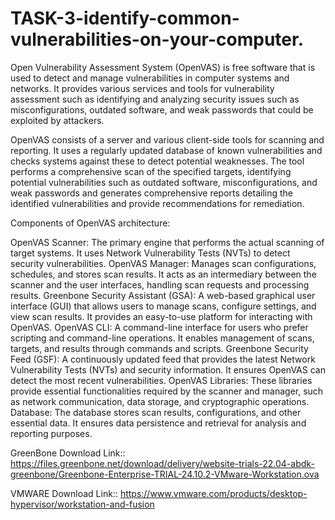 # TASK-3-identify-common-vulnerabilities-on-your-computer.
Open Vulnerability Assessment System (OpenVAS) is free software that is used to detect and manage vulnerabilities in computer systems and networks. It provides various services and tools for vulnerability assessment such as identifying and analyzing security issues such as misconfigurations, outdated software, and weak passwords that could be exploited by attackers.

OpenVAS consists of a server and various client-side tools for scanning and reporting. It uses a regularly updated database of known vulnerabilities and checks systems against these to detect potential weaknesses. The tool performs a comprehensive scan of the specified targets, identifying potential vulnerabilities such as outdated software, misconfigurations, and weak passwords and generates comprehensive reports detailing the identified vulnerabilities and provide recommendations for remediation.

Components of OpenVAS architecture:

OpenVAS Scanner:
The primary engine that performs the actual scanning of target systems. It uses Network Vulnerability Tests (NVTs) to detect security vulnerabilities.
OpenVAS Manager:
Manages scan configurations, schedules, and stores scan results. It acts as an intermediary between the scanner and the user interfaces, handling scan requests and processing results.
Greenbone Security Assistant (GSA):
A web-based graphical user interface (GUI) that allows users to manage scans, configure settings, and view scan results. It provides an easy-to-use platform for interacting with OpenVAS.
OpenVAS CLI:
A command-line interface for users who prefer scripting and command-line operations. It enables management of scans, targets, and results through commands and scripts.
Greenbone Security Feed (GSF):
A continuously updated feed that provides the latest Network Vulnerability Tests (NVTs) and security information. It ensures OpenVAS can detect the most recent vulnerabilities.
OpenVAS Libraries:
These libraries provide essential functionalities required by the scanner and manager, such as network communication, data storage, and cryptographic operations.
Database:
The database stores scan results, configurations, and other essential data. It ensures data persistence and retrieval for analysis and reporting purposes.

GreenBone Download Link::
   https://files.greenbone.net/download/delivery/website-trials-22.04-abdk-greenbone/Greenbone-Enterprise-TRIAL-24.10.2-VMware-Workstation.ova

   
VMWARE Download Link::
   https://www.vmware.com/products/desktop-hypervisor/workstation-and-fusion
